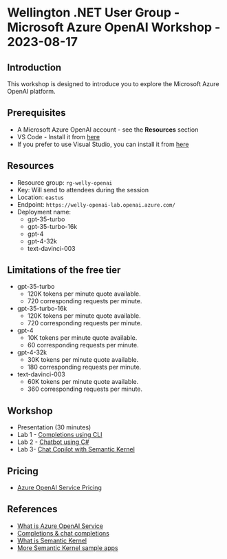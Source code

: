 # Wellington .NET User Group - Microsoft Azure OpenAI Workshop - 2023-08-17

## Introduction

This workshop is designed to introduce you to explore the Microsoft Azure OpenAI platform.

## Prerequisites

* A Microsoft Azure OpenAI account - see the **Resources** section
* VS Code - Install it from [here](https://code.visualstudio.com/)
* If you prefer to use Visual Studio, you can install it from [here](https://visualstudio.microsoft.com/downloads/)

## Resources

* Resource group: `rg-welly-openai`
* Key: Will send to attendees during the session
* Location: `eastus`
* Endpoint: `https://welly-openai-lab.openai.azure.com/`
* Deployment name:
  * gpt-35-turbo
  * gpt-35-turbo-16k
  * gpt-4
  * gpt-4-32k
  * text-davinci-003

## Limitations of the free tier

* gpt-35-turbo
  * 120K tokens per minute quote available.
  * 720 corresponding requests per minute.
* gpt-35-turbo-16k
  * 120K tokens per minute quote available.
  * 720 corresponding requests per minute.
* gpt-4
  * 10K tokens per minute quote available.
  * 60 corresponding requests per minute.
* gpt-4-32k
  * 30K tokens per minute quote available.
  * 180 corresponding requests per minute.
* text-davinci-003
  * 60K tokens per minute quote available.
  * 360 corresponding requests per minute.

## Workshop

* Presentation (30 minutes)
* Lab 1 - [Completions using CLI](https://learn.microsoft.com/en-us/azure/ai-services/openai/quickstart?tabs=command-line&pivots=rest-api)
* Lab 2 - [Chatbot using C#](https://github.com/yanxiaodi/MyCodeSamples/tree/main/Chatbot)
* Lab 3- [Chat Copilot with Semantic Kernel](https://learn.microsoft.com/en-us/semantic-kernel/chat-copilot/)

## Pricing

* [Azure OpenAI Service Pricing](https://azure.microsoft.com/en-us/pricing/details/cognitive-services/openai-service/)

## References

* [What is Azure OpenAI Service](https://learn.microsoft.com/en-us/azure/ai-services/openai/overview)
* [Completions & chat completions](https://learn.microsoft.com/en-us/azure/ai-services/openai/how-to/chatgpt?pivots=programming-language-chat-completions)
* [What is Semantic Kernel](https://learn.microsoft.com/en-us/semantic-kernel/overview/)
* [More Semantic Kernel sample apps](https://learn.microsoft.com/en-us/semantic-kernel/samples-and-solutions/)